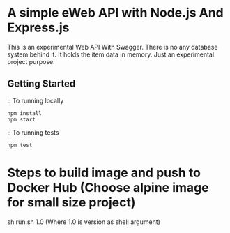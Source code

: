 # A simple eWeb API with Node.js And Express.js

This is an experimental Web API With Swagger. There is no any database system behind it. It holds the item data in memory. Just an experimental project purpose. 

## Getting Started

:: To running locally

```
npm install
npm start
```

:: To running tests 

```
npm test
```

# Steps to build image and push to Docker Hub (Choose alpine image for small size project)

sh run.sh 1.0  (Where 1.0 is version as shell argument)
